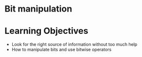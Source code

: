 # Bit manipulation

# Learning Objectives

* Look for the right source of information without too much help
* How to manipulate bits and use bitwise operators

